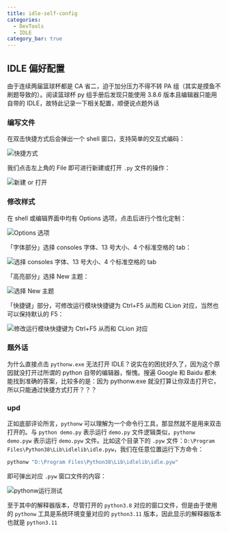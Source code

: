 ```yaml
---
title: idle-self-config
categories: 
  - DevTools
  - IDLE
category_bar: true
---
```


## IDLE 偏好配置

由于连续两届篮球杯都是 CA 省二，迫于加分压力不得不转 PA 组（其实是摸鱼不刷题导致的）。阅读篮球杯 py 组手册后发现只能使用 3.8.6 版本且编辑器只能用自带的 IDLE，故特此记录一下相关配置，顺便说点题外话

### 编写文件

在双击快捷方式后会弹出一个 shell 窗口，支持简单的交互式编码：

![快捷方式](https://dwj-oss.oss-cn-nanjing.aliyuncs.com/images/202406091642746.png)

我们点击左上角的 File 即可进行新建或打开 `.py` 文件的操作：

![新建 or 打开](https://dwj-oss.oss-cn-nanjing.aliyuncs.com/images/202406091647404.png)

### 修改样式

在 shell 或编辑界面中均有 Options 选项，点击后进行个性化定制：

![Options 选项](https://dwj-oss.oss-cn-nanjing.aliyuncs.com/images/202406091647404.png)

「字体部分」选择 consoles 字体、13 号大小、4 个标准空格的 tab：

![选择 consoles 字体、13 号大小、4 个标准空格的 tab](https://dwj-oss.oss-cn-nanjing.aliyuncs.com/images/202406091649022.png)

「高亮部分」选择 New 主题：

![选择 New 主题](https://dwj-oss.oss-cn-nanjing.aliyuncs.com/images/202406091650602.png)

「快捷键」部分，可修改运行模块快捷键为 Ctrl+F5 从而和 CLion 对应，当然也可以保持默认的 F5：

![修改运行模块快捷键为 Ctrl+F5 从而和 CLion 对应](https://dwj-oss.oss-cn-nanjing.aliyuncs.com/images/202406091651415.png)

### 题外话

为什么直接点击 `pythonw.exe` 无法打开 IDLE？说实在的困扰好久了，因为这个原因就没打开过所谓的 python 自带的编辑器，惭愧。搜遍 Google 和 Baidu 都未能找到准确的答案，比较多的是：因为 pythonw.exe 就没打算让你双击打开它，所以只能通过快捷方式打开？？？

### upd

正如底部评论所言，`pythonw` 可以理解为一个命令行工具，那显然就不是用来双击打开的。与 `python demo.py` 表示运行 `demo.py` 文件逻辑类似，`pythonw demo.pyw` 表示运行 `demo.pyw` 文件。比如这个目录下的 `.pyw` 文件：`D:\Program Files\Python38\Lib\idlelib\idle.pyw`，我们在任意位置运行下方命令：

```bash
pythonw "D:\Program Files\Python38\Lib\idlelib\idle.pyw"
```

即可弹出对应 `.pyw` 窗口文件的内容：

![pythonw运行测试](https://dwj-oss.oss-cn-nanjing.aliyuncs.com/images/202406171020868.gif)

至于其中的解释器版本，尽管打开的 `python3.8` 对应的窗口文件，但是由于使用的 `pythonw` 工具是系统环境变量对应的 `python3.11` 版本，因此显示的解释器版本也就是 `python3.11`